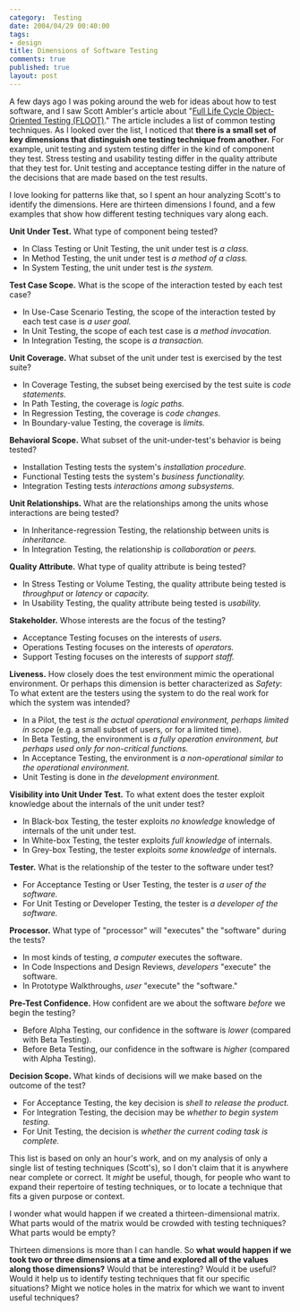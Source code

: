 ```yaml
--- 
category:  Testing
date: 2004/04/29 00:40:00
tags: 
- design
title: Dimensions of Software Testing
comments: true
published: true
layout: post
---
```


A few days ago I was poking around the web for ideas about how to test software, and I saw Scott Ambler's article about "<a href="http://www.ronin-intl.com/publications/floot.html">Full Life Cycle Object-Oriented Testing (FLOOT)</a>."  The article includes a list of common testing techniques.  As I looked over the list, I noticed that <strong>there is a small set of key dimensions that distinguish one testing technique from another.</strong> For example, unit testing and system testing differ in the kind of component they test. Stress testing and usability testing differ in the quality attribute that they test for. Unit testing and acceptance testing differ in the nature of the decisions that are made based on the test results.

I love looking for patterns like that, so I spent an hour analyzing Scott's to identify the dimensions. Here are thirteen dimensions I found, and a few examples that show how different testing techniques vary along each.


<strong>Unit Under Test.</strong>  What type of component being tested?
<ul>
	<li>In Class Testing or Unit Testing, the unit under test is <em>a class.</em></li>
	<li>In Method Testing, the unit under test is <em>a method of a class.</em></li>
	<li>In System Testing, the unit under test is <em>the system.</em></li>
</ul>
<strong>Test Case Scope.</strong>  What is the scope of the interaction tested by each test case?
<ul>
	<li>In Use-Case Scenario Testing, the scope of the interaction tested by each test case is <em>a user goal.</em></li>
	<li>In Unit Testing, the scope of each test case is <em>a method invocation.</em></li>
	<li>In Integration Testing, the scope is <em>a transaction.</em></li>
</ul>
<strong>Unit Coverage.</strong>  What  subset of the unit under test is exercised by the test suite?
<ul>
	<li>In Coverage Testing, the subset being exercised by the test suite is <em>code statements.</em></li>
	<li>In Path Testing, the coverage is <em>logic paths.</em></li>
	<li>In Regression Testing, the coverage is <em>code changes.</em></li>
	<li>In Boundary-value Testing, the coverage is <em>limits.</em></li>
</ul>
<strong>Behavioral Scope.</strong>  What subset of the unit-under-test's behavior is being tested?
<ul>
	<li>Installation Testing tests the system's <em>installation procedure.</em></li>
	<li>Functional Testing tests the system's <em>business functionality.</em></li>
	<li>Integration Testing tests <em>interactions among subsystems.</em></li>
</ul>
<strong>Unit Relationships.</strong>  What are the relationships among the units whose interactions are being tested?
<ul>
	<li>In Inheritance-regression Testing, the relationship between units is <em>inheritance.</em></li>
	<li>In Integration Testing, the relationship is <em>collaboration</em> or <em>peers.</em></li>
</ul>
<strong>Quality Attribute.</strong>  What type of quality attribute is being tested?
<ul>
	<li>In Stress Testing or Volume Testing, the quality attribute being tested is <em>throughput</em> or <em>latency</em> or <em>capacity.</em></li>
	<li>In Usability Testing, the quality attribute being tested is <em>usability.</em></li>
</ul>
<strong>Stakeholder.</strong>  Whose interests are the focus of the testing?
<ul>
	<li>Acceptance Testing focuses on the interests of <em>users.</em></li>
	<li>Operations Testing focuses on the interests of <em>operators.</em></li>
	<li>Support Testing focuses on the interests of <em>support staff.</em></li>
</ul>
<strong>Liveness.</strong> How closely does the test environment mimic the operational environment. Or perhaps this dimension is better characterized as <em>Safety</em>:  To what extent are the testers using the system to do the real work for which the system was intended?
<ul>
	<li>In a Pilot, the test <em>is the actual operational environment, perhaps limited in scope</em> (e.g. a small subset of users, or for a limited time).</li>
	<li>In Beta Testing, the environment is <em>a fully operation environment, but perhaps used only for non-critical functions.</em></li>
	<li>In Acceptance Testing, the environment is <em>a non-operational similar to the operational environment.</em></li>
	<li>Unit Testing is done in <em>the development environment.</em></li>
</ul>
<strong>Visibility into Unit Under Test.</strong>  To what extent does the tester exploit knowledge about the internals of the unit under test?
<ul>
	<li>In Black-box Testing, the tester exploits <em>no knowledge</em> knowledge of internals of the unit under test.</li>
	<li>In White-box Testing, the tester exploits <em>full knowledge</em> of internals.</li>
	<li>In Grey-box Testing, the tester exploits <em>some knowledge</em> of internals.</li>
</ul>
<strong>Tester.</strong>  What is the relationship of the tester to the software under test?
<ul>
	<li>For Acceptance Testing or User Testing, the tester is <em>a user of the software.</em></li>
	<li>For Unit Testing or Developer Testing, the tester is <em>a developer of the software.</em></li>
</ul>
<strong>Processor.</strong>  What type of "processor" will "executes" the "software" during the tests?
<ul>
	<li>In most kinds of testing, <em>a computer</em> executes the software.</li>
	<li>In Code Inspections and Design Reviews, <em>developers</em> "execute" the software.</li>
	<li>In Prototype Walkthroughs, <em>user</em> "execute" the "software."</li>
</ul>
<strong>Pre-Test Confidence.</strong>  How confident are we about the software <em>before</em> we begin the testing?
<ul>
	<li>Before Alpha Testing, our confidence in the software is <em>lower</em> (compared with Beta Testing).</li>
	<li>Before Beta Testing, our confidence in the software is<em> higher</em> (compared with Alpha Testing).</li>
</ul>
<strong>Decision Scope.</strong>  What kinds of decisions will we make based on the outcome of the test?
<ul>
	<li>For Acceptance Testing, the key decision is <em>shell to release the product.</em></li>
	<li>For Integration Testing, the decision may be <em>whether to begin system testing.</em></li>
	<li>For Unit Testing, the decision is <em>whether the current coding task is complete.</em></li>
</ul>
This list is based on only an hour's work, and on my analysis of only a single list of testing techniques (Scott's), so I don't claim that it is anywhere near complete or correct. It <em>might</em> be useful, though, for people who want to expand their repertoire of testing techniques, or to locate a technique that fits a given purpose or context.

I wonder what would happen if we created a thirteen-dimensional matrix. What parts would of the matrix would be crowded with testing techniques? What parts would be empty?

Thirteen dimensions is more than I can handle.  So <strong>what would happen if we took two or three dimensions at a time and explored all of the values along those dimensions?</strong> Would that be interesting? Would it be useful? Would it help us to identify testing techniques that fit our specific situations? Might we notice holes in the matrix for which we want to invent useful techniques?
